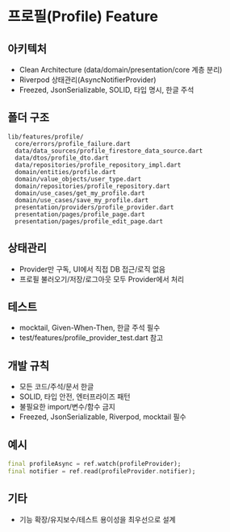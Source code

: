 # 프로필(Profile) Feature

## 아키텍처
- Clean Architecture (data/domain/presentation/core 계층 분리)
- Riverpod 상태관리(AsyncNotifierProvider)
- Freezed, JsonSerializable, SOLID, 타입 명시, 한글 주석

## 폴더 구조
```
lib/features/profile/
  core/errors/profile_failure.dart
  data/data_sources/profile_firestore_data_source.dart
  data/dtos/profile_dto.dart
  data/repositories/profile_repository_impl.dart
  domain/entities/profile.dart
  domain/value_objects/user_type.dart
  domain/repositories/profile_repository.dart
  domain/use_cases/get_my_profile.dart
  domain/use_cases/save_my_profile.dart
  presentation/providers/profile_provider.dart
  presentation/pages/profile_page.dart
  presentation/pages/profile_edit_page.dart
```

## 상태관리
- Provider만 구독, UI에서 직접 DB 접근/로직 없음
- 프로필 불러오기/저장/로그아웃 모두 Provider에서 처리

## 테스트
- mocktail, Given-When-Then, 한글 주석 필수
- test/features/profile_provider_test.dart 참고

## 개발 규칙
- 모든 코드/주석/문서 한글
- SOLID, 타입 안전, 엔터프라이즈 패턴
- 불필요한 import/변수/함수 금지
- Freezed, JsonSerializable, Riverpod, mocktail 필수

## 예시
```dart
final profileAsync = ref.watch(profileProvider);
final notifier = ref.read(profileProvider.notifier);
```

## 기타
- 기능 확장/유지보수/테스트 용이성을 최우선으로 설계 